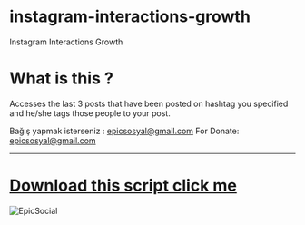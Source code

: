 # instagram-interactions-growth
Instagram Interactions Growth

# What is this ?


Accesses the last 3 posts that have been posted on hashtag you specified and he/she tags those people to your post.

Bağış yapmak isterseniz : epicsosyal@gmail.com
For Donate:               epicsosyal@gmail.com

---------------

# [Download this script click me](https://yadi.sk/d/5rjPytp_lcDzLQ "Downlod script")
![EpicSocial](https://i.resimyukle.xyz/Mb6y5G.png)

